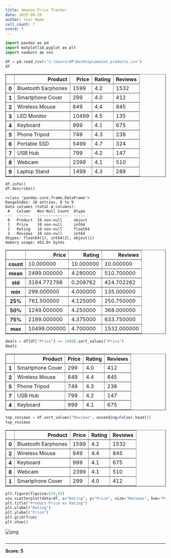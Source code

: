 ```yaml
---
title: Amazon Price Tracker
date: 2025-06-29
author: Your Name
cell_count: 7
score: 5
---
```


```python
import pandas as pd
import matplotlib.pyplot as plt
import seaborn as sns

```


```python
df = pd.read_csv(r'C:\Users\HP\Desktop\amazon_products.csv')
df
```




<div>
<style scoped>
    .dataframe tbody tr th:only-of-type {
        vertical-align: middle;
    }

    .dataframe tbody tr th {
        vertical-align: top;
    }

    .dataframe thead th {
        text-align: right;
    }
</style>
<table border="1" class="dataframe">
  <thead>
    <tr style="text-align: right;">
      <th></th>
      <th>Product</th>
      <th>Price</th>
      <th>Rating</th>
      <th>Reviews</th>
    </tr>
  </thead>
  <tbody>
    <tr>
      <th>0</th>
      <td>Bluetooth Earphones</td>
      <td>1599</td>
      <td>4.2</td>
      <td>1532</td>
    </tr>
    <tr>
      <th>1</th>
      <td>Smartphone Cover</td>
      <td>299</td>
      <td>4.0</td>
      <td>412</td>
    </tr>
    <tr>
      <th>2</th>
      <td>Wireless Mouse</td>
      <td>649</td>
      <td>4.4</td>
      <td>845</td>
    </tr>
    <tr>
      <th>3</th>
      <td>LED Monitor</td>
      <td>10499</td>
      <td>4.5</td>
      <td>135</td>
    </tr>
    <tr>
      <th>4</th>
      <td>Keyboard</td>
      <td>999</td>
      <td>4.1</td>
      <td>675</td>
    </tr>
    <tr>
      <th>5</th>
      <td>Phone Tripod</td>
      <td>749</td>
      <td>4.3</td>
      <td>238</td>
    </tr>
    <tr>
      <th>6</th>
      <td>Portable SSD</td>
      <td>5499</td>
      <td>4.7</td>
      <td>324</td>
    </tr>
    <tr>
      <th>7</th>
      <td>USB Hub</td>
      <td>799</td>
      <td>4.2</td>
      <td>147</td>
    </tr>
    <tr>
      <th>8</th>
      <td>Webcam</td>
      <td>2399</td>
      <td>4.1</td>
      <td>510</td>
    </tr>
    <tr>
      <th>9</th>
      <td>Laptop Stand</td>
      <td>1499</td>
      <td>4.3</td>
      <td>289</td>
    </tr>
  </tbody>
</table>
</div>




```python
df.info()
df.describe()
```

    <class 'pandas.core.frame.DataFrame'>
    RangeIndex: 10 entries, 0 to 9
    Data columns (total 4 columns):
     #   Column   Non-Null Count  Dtype  
    ---  ------   --------------  -----  
     0   Product  10 non-null     object 
     1   Price    10 non-null     int64  
     2   Rating   10 non-null     float64
     3   Reviews  10 non-null     int64  
    dtypes: float64(1), int64(2), object(1)
    memory usage: 452.0+ bytes
    




<div>
<style scoped>
    .dataframe tbody tr th:only-of-type {
        vertical-align: middle;
    }

    .dataframe tbody tr th {
        vertical-align: top;
    }

    .dataframe thead th {
        text-align: right;
    }
</style>
<table border="1" class="dataframe">
  <thead>
    <tr style="text-align: right;">
      <th></th>
      <th>Price</th>
      <th>Rating</th>
      <th>Reviews</th>
    </tr>
  </thead>
  <tbody>
    <tr>
      <th>count</th>
      <td>10.000000</td>
      <td>10.000000</td>
      <td>10.000000</td>
    </tr>
    <tr>
      <th>mean</th>
      <td>2499.000000</td>
      <td>4.280000</td>
      <td>510.700000</td>
    </tr>
    <tr>
      <th>std</th>
      <td>3184.772798</td>
      <td>0.209762</td>
      <td>424.702262</td>
    </tr>
    <tr>
      <th>min</th>
      <td>299.000000</td>
      <td>4.000000</td>
      <td>135.000000</td>
    </tr>
    <tr>
      <th>25%</th>
      <td>761.500000</td>
      <td>4.125000</td>
      <td>250.750000</td>
    </tr>
    <tr>
      <th>50%</th>
      <td>1249.000000</td>
      <td>4.250000</td>
      <td>368.000000</td>
    </tr>
    <tr>
      <th>75%</th>
      <td>2199.000000</td>
      <td>4.375000</td>
      <td>633.750000</td>
    </tr>
    <tr>
      <th>max</th>
      <td>10499.000000</td>
      <td>4.700000</td>
      <td>1532.000000</td>
    </tr>
  </tbody>
</table>
</div>




```python
deals = df[df["Price"] <= 1000].sort_values("Price")
deals
```




<div>
<style scoped>
    .dataframe tbody tr th:only-of-type {
        vertical-align: middle;
    }

    .dataframe tbody tr th {
        vertical-align: top;
    }

    .dataframe thead th {
        text-align: right;
    }
</style>
<table border="1" class="dataframe">
  <thead>
    <tr style="text-align: right;">
      <th></th>
      <th>Product</th>
      <th>Price</th>
      <th>Rating</th>
      <th>Reviews</th>
    </tr>
  </thead>
  <tbody>
    <tr>
      <th>1</th>
      <td>Smartphone Cover</td>
      <td>299</td>
      <td>4.0</td>
      <td>412</td>
    </tr>
    <tr>
      <th>2</th>
      <td>Wireless Mouse</td>
      <td>649</td>
      <td>4.4</td>
      <td>845</td>
    </tr>
    <tr>
      <th>5</th>
      <td>Phone Tripod</td>
      <td>749</td>
      <td>4.3</td>
      <td>238</td>
    </tr>
    <tr>
      <th>7</th>
      <td>USB Hub</td>
      <td>799</td>
      <td>4.2</td>
      <td>147</td>
    </tr>
    <tr>
      <th>4</th>
      <td>Keyboard</td>
      <td>999</td>
      <td>4.1</td>
      <td>675</td>
    </tr>
  </tbody>
</table>
</div>




```python
top_reviews = df.sort_values("Reviews", ascending=False).head(5)
top_reviews
```




<div>
<style scoped>
    .dataframe tbody tr th:only-of-type {
        vertical-align: middle;
    }

    .dataframe tbody tr th {
        vertical-align: top;
    }

    .dataframe thead th {
        text-align: right;
    }
</style>
<table border="1" class="dataframe">
  <thead>
    <tr style="text-align: right;">
      <th></th>
      <th>Product</th>
      <th>Price</th>
      <th>Rating</th>
      <th>Reviews</th>
    </tr>
  </thead>
  <tbody>
    <tr>
      <th>0</th>
      <td>Bluetooth Earphones</td>
      <td>1599</td>
      <td>4.2</td>
      <td>1532</td>
    </tr>
    <tr>
      <th>2</th>
      <td>Wireless Mouse</td>
      <td>649</td>
      <td>4.4</td>
      <td>845</td>
    </tr>
    <tr>
      <th>4</th>
      <td>Keyboard</td>
      <td>999</td>
      <td>4.1</td>
      <td>675</td>
    </tr>
    <tr>
      <th>8</th>
      <td>Webcam</td>
      <td>2399</td>
      <td>4.1</td>
      <td>510</td>
    </tr>
    <tr>
      <th>1</th>
      <td>Smartphone Cover</td>
      <td>299</td>
      <td>4.0</td>
      <td>412</td>
    </tr>
  </tbody>
</table>
</div>




```python
plt.figure(figsize=(10,6))
sns.scatterplot(data=df, x="Rating", y="Price", size="Reviews", hue="Product", legend=False)
plt.title("Product Price vs Rating")
plt.xlabel("Rating")
plt.ylabel("Price")
plt.grid(True)
plt.show()
```


    
![png](/pynotes/images/Amazon_Price_Tracker_5_0.png)
    



```python

```


---
**Score: 5**